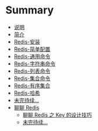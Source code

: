 # Summary

* [说明](README.md)
* [简介](./docs/01_redis_intro.md)
* [Redis-安装](./docs/02_redis_install.md)
* [Redis-简单配置](./docs/03_redis_config.md)
* [Redis-通用命令](./docs/04_redis_command.md)
* [Redis-字符串命令](./docs/05_redis_string.md)
* [Redis-列表命令](./docs/06_redis_list.md)
* [Redis-集合命令](./docs/07_redis_set.md)
* [Redis-有序集合](./docs/08_redis_order_set.md)
* [Redis-哈希](./docs/09_redis_hash.md)
* [未完待续...]()
* [聊聊 Redis ](article-index.md)
  * [聊聊 Redis 之 Key 的设计技巧](Redis-Key-Design.md)
  * [未完待续...]()


